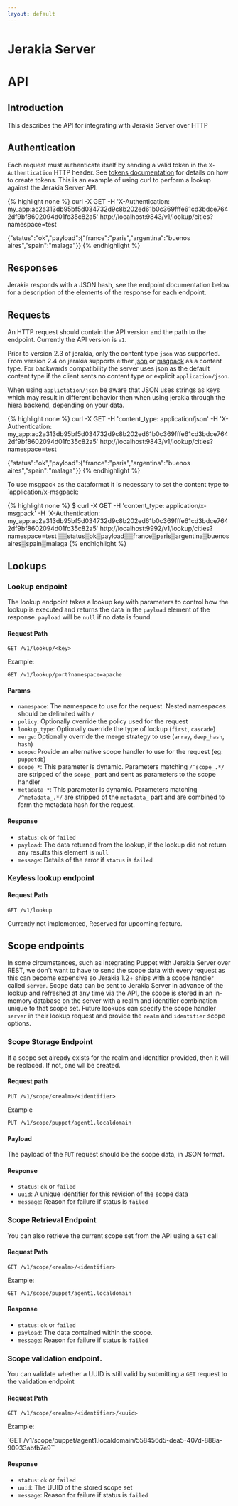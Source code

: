 ```yaml
---
layout: default
---
```


# Jerakia Server

# API

## Introduction

This describes the API for integrating with Jerakia Server over HTTP

## Authentication

Each request must authenticate itself by sending a valid token in the `X-Authentication` HTTP header. See [tokens documentation](/server/tokens) for details on how to create tokens. This is an example of using curl to perform a lookup against the Jerakia Server API.

{% highlight none %}
curl -X GET -H 'X-Authentication: my_app:ac2a313db95bf5d034732d9c8b202ed61b0c369fffe61cd3bdce7642df9bf8602094d01fc35c82a5' http://localhost:9843/v1/lookup/cities?namespace=test

{"status":"ok","payload":{"france":"paris","argentina":"buenos aires","spain":"malaga"}}
{% endhighlight %}

## Responses

Jerakia responds with a JSON hash, see the endpoint documentation below for a description of the elements of the response for each endpoint.

## Requests

An HTTP request should contain the API version and the path to the endpoint. Currently the API version is `v1`.

Prior to version 2.3 of jerakia, only the content type `json` was supported. From version 2.4 on jerakia supports either [json](http://json.org/) or [msgpack](http://msgpack.org/) as a content type. For backwards compatibility the server uses json as the default content type if the client sents no content type or explicit `application/json`.

When using `applictation/json` be aware that JSON uses strings as keys which may result in different behavior then when using jerakia through the hiera backend, depending on your data.

{% highlight none %}
curl -X GET -H 'content_type: application/json' -H 'X-Authentication: my_app:ac2a313db95bf5d034732d9c8b202ed61b0c369fffe61cd3bdce7642df9bf8602094d01fc35c82a5' http://localhost:9843/v1/lookup/cities?namespace=test

{"status":"ok","payload":{"france":"paris","argentina":"buenos aires","spain":"malaga"}}
{% endhighlight %}

To use msgpack as the dataformat it is necessary to set the content type to `application/x-msgpack:

{% highlight none %}
$ curl -X GET -H 'content_type: application/x-msgpack' -H 'X-Authentication: my_app:ac2a313db95bf5d034732d9c8b202ed61b0c369fffe61cd3bdce7642df9bf8602094d01fc35c82a5' http://localhost:9992/v1/lookup/cities?namespace=test
▒▒status▒ok▒payload▒▒france▒paris▒argentina▒buenos aires▒spain▒malaga
{% endhighlight %}

## Lookups

### Lookup endpoint

The lookup endpoint takes a lookup key with parameters to control how the lookup is executed and returns the data in the `payload` element of the response.  `payload` will be `null` if no data is found.

#### Request Path

`GET /v1/lookup/<key>`

Example:

`GET /v1/lookup/port?namespace=apache`

#### Params

* `namespace`: The namespace to use for the request.  Nested namespaces should be delimited with `/`
* `policy`: Optionally override the policy used for the request
* `lookup_type`: Optionally override the type of lookup (`first`, `cascade`)
* `merge`: Optionally override the merge strategy to use (`array`, `deep_hash`, `hash`)
* `scope`: Provide an alternative scope handler to use for the request (eg: `puppetdb`)
* `scope_*`: This parameter is dynamic. Parameters matching `/^scope_.*/` are stripped of the `scope_` part and sent as parameters to the scope handler
* `metadata_*`: This parameter is dynamic.  Parameters matching `/^metadata_.*/` are stripped of the `metadata_` part and are combined to form the metadata hash for the request.

#### Response

* `status`: `ok` or `failed`
* `payload`: The data returned from the lookup, if the lookup did not return any results this element is `null`
* `message`: Details of the error if `status` is `failed`

### Keyless lookup endpoint

#### Request Path

`GET /v1/lookup`

Currently not implemented, Reserved for upcoming feature.


## Scope endpoints

In some circumstances, such as integrating Puppet with Jerakia Server over REST, we don't want to have to send the scope data with every request as this can become expensive so Jerakia 1.2+ ships with a scope handler called `server`.  Scope data can be sent to Jerakia Server in advance of the lookup and refreshed at any time via the API, the scope is stored in an in-memory database on the server with a realm and identifier combination unique to that scope set.  Future lookups can specify the scope handler `server` in their lookup request and provide the `realm` and `identifier` scope options.

### Scope Storage Endpoint

If a scope set already exists for the realm and identifier provided, then it will be replaced.  If not, one wll be created.

#### Request path

`PUT /v1/scope/<realm>/<identifier>`

Example

`PUT /v1/scope/puppet/agent1.localdomain`

#### Payload

The payload of the `PUT` request should be the scope data, in JSON format.

#### Response
* `status`: `ok` or `failed`
* `uuid`: A unique identifier for this revision of the scope data
* `message`: Reason for failure if status is `failed`

 
### Scope Retrieval Endpoint

You can also retrieve the current scope set from the API using a `GET` call

#### Request Path

`GET /v1/scope/<realm>/<identifier>`

Example:

`GET /v1/scope/puppet/agent1.localdomain`

#### Response

* `status`: `ok` or `failed`
* `payload`: The data contained within the scope.
* `message`: Reason for failure if status is `failed`

### Scope validation endpoint.

You can validate whether a UUID is still valid by submitting a `GET` request to the validation endpoint

#### Request Path

`GET /v1/scope/<realm>/<identifier>/<uuid>`

Example:

`GET /v1/scope/puppet/agent1.localdomain/558456d5-dea5-407d-888a-90933abfb7e9``

#### Response

* `status`: `ok` or `failed`
* `uuid`: The UUID of the stored scope set
* `message`: Reason for failure if status is `failed`







